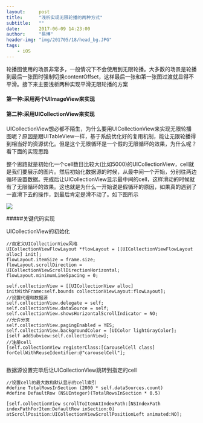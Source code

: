 ```yaml
---
layout:     post
title:      "浅析实现无限轮播的两种方式"
subtitle:   ""
date:       2017-06-09 14:23:00
author:     "易博"
header-img: "img/201705/18/head_bg.JPG"
tags:
    - iOS
---
```


轮播图使用的场景非常多，一般情况下不会使用到无限轮播。大多数的场景是轮播到最后一张图时强制切换contentOffset，这样最后一张和第一张图过渡就显得不平滑。接下来主要浅析两种实现平滑无限轮播的方案

#### 第一种:采用两个UIImageView来实现



#### 第二种:采用UICollectionView来实现

UICollectionView想必都不陌生，为什么要用UICollectionView来实现无限轮播图呢？原因是跟UITableView一样，基于系统优化好的复用机制，能让无限轮播得到相当好的资源优化。但是这个无限循环是一个假的无限循环的效果，为什么呢？看下面的实现思路

整个思路就是初始化一个cell数目比较大(比如5000)的UICollectionView，cell就是我们要展示的图片。然后初始化数据源的时候，从最中间一个开始，分别往两边循环设置数据。完成后让UICollectionView显示最中间的cell，这样滑动的时候就有了无限循环的效果。这也就是为什么一开始说是假循环的原因，如果真的遇到了一直滑下去的操作，到最后肯定是滑不动了。如下图所示

![](http://www.xttxqjfg.cn/img/201706/13/13001.png)

#####关键代码实现

UICollectionView的初始化

```
//自定义UICollectionView风格
UICollectionViewFlowLayout *flowLayout = [[UICollectionViewFlowLayout alloc] init];  
flowLayout.itemSize = frame.size;  
flowLayout.scrollDirection = UICollectionViewScrollDirectionHorizontal;  
flowLayout.minimumLineSpacing = 0;  

self.collectionView = [[UICollectionView alloc] initWithFrame:self.bounds collectionViewLayout:flowLayout];
//设置代理和数据源
self.collectionView.delegate = self;  
self.collectionView.dataSource = self;  
self.collectionView.showsHorizontalScrollIndicator = NO;  
//允许分页
self.collectionView.pagingEnabled = YES;  
self.collectionView.backgroundColor = [UIColor lightGrayColor];  
[self addSubview:self.collectionView];  
//注册cell
[self.collectionView registerClass:[CarouselCell class] forCellWithReuseIdentifier:@"carouselCell"];


```
数据源设置完毕后让UICollectionView跳转到指定的cell
```
//设置cell的最大数和默认显示的cell索引
#define TotalRowsInSection (2000 * self.dataSources.count)  
#define DefaultRow (NSUInteger)(TotalRowsInSection * 0.5) 

[self.collectionView scrollToItemAtIndexPath:[NSIndexPath indexPathForItem:DefaultRow inSection:0] atScrollPosition:UICollectionViewScrollPositionLeft animated:NO]; 

```


